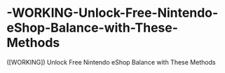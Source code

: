 # -WORKING-Unlock-Free-Nintendo-eShop-Balance-with-These-Methods
([WORKING]) Unlock Free Nintendo eShop Balance with These Methods
